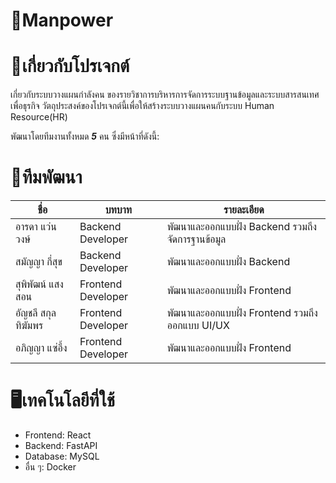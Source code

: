 ﻿# 📍Manpower
# 🔗เกี่ยวกับโปรเจกต์
เกี่ยวกับระบบวางแผนกำลังคน ของรายวิชาการบริหารการจัดการระบบฐานข้อมูลและระบบสารสนเทศเพื่อธุรกิจ วัตถุประสงค์ของโปรเจกต์นี้เพื่อให้สร้างระบบวางแผนคนกับระบบ Human Resource(HR)

พัฒนาโดยทีมงานทั้งหมด ***5*** คน ซึ่งมีหน้าที่ดังนี้:

# 🏡ทีมพัฒนา
| ชื่อ | บทบาท | รายละเอียด |
|------|------|----------|
| อารดา แว่นวงษ์ | Backend Developer | พัฒนาและออกแบบฝั่ง Backend รวมถึงจัดการฐานข้อมูล |
| สมัญญา กี่สุข | Backend Developer | พัฒนาและออกแบบฝั่ง Backend |
| สุพิพัฒน์ แสงสอน | Frontend Developer | พัฒนาและออกแบบฝั่ง Frontend |
| อัญชลี สกุลทิฆัมพร | Frontend Developer | พัฒนาและออกแบบฝั่ง Frontend รวมถึงออกแบบ UI/UX |
| อภิญญา แซ่อึ้ง | Frontend Developer | พัฒนาและออกแบบฝั่ง Frontend |

# 🖥️เทคโนโลยีที่ใช้
- Frontend: React
- Backend: FastAPI
- Database: MySQL
- อื่น ๆ: Docker

